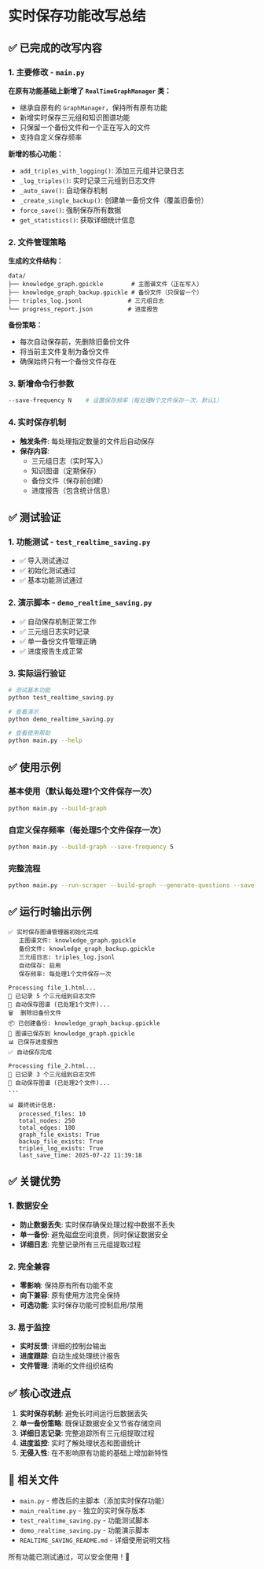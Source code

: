 # 实时保存功能改写总结

## ✅ 已完成的改写内容

### 1. 主要修改 - `main.py`

**在原有功能基础上新增了 `RealTimeGraphManager` 类：**

- 继承自原有的 `GraphManager`，保持所有原有功能
- 新增实时保存三元组和知识图谱功能
- 只保留一个备份文件和一个正在写入的文件
- 支持自定义保存频率

**新增的核心功能：**
- `add_triples_with_logging()`: 添加三元组并记录日志
- `_log_triples()`: 实时记录三元组到日志文件
- `_auto_save()`: 自动保存机制
- `_create_single_backup()`: 创建单一备份文件（覆盖旧备份）
- `force_save()`: 强制保存所有数据
- `get_statistics()`: 获取详细统计信息

### 2. 文件管理策略

**生成的文件结构：**
```
data/
├── knowledge_graph.gpickle        # 主图谱文件（正在写入）
├── knowledge_graph_backup.gpickle # 备份文件（只保留一个）
├── triples_log.jsonl             # 三元组日志
└── progress_report.json          # 进度报告
```

**备份策略：**
- 每次自动保存前，先删除旧备份文件
- 将当前主文件复制为备份文件
- 确保始终只有一个备份文件存在

### 3. 新增命令行参数

```bash
--save-frequency N    # 设置保存频率（每处理N个文件保存一次，默认1）
```

### 4. 实时保存机制

- **触发条件**: 每处理指定数量的文件后自动保存
- **保存内容**: 
  - 三元组日志（实时写入）
  - 知识图谱（定期保存）
  - 备份文件（保存前创建）
  - 进度报告（包含统计信息）

## ✅ 测试验证

### 1. 功能测试 - `test_realtime_saving.py`
- ✅ 导入测试通过
- ✅ 初始化测试通过  
- ✅ 基本功能测试通过

### 2. 演示脚本 - `demo_realtime_saving.py`
- ✅ 自动保存机制正常工作
- ✅ 三元组日志实时记录
- ✅ 单一备份文件管理正确
- ✅ 进度报告生成正常

### 3. 实际运行验证
```bash
# 测试基本功能
python test_realtime_saving.py

# 查看演示
python demo_realtime_saving.py

# 查看使用帮助
python main.py --help
```

## ✅ 使用示例

### 基本使用（默认每处理1个文件保存一次）
```bash
python main.py --build-graph
```

### 自定义保存频率（每处理5个文件保存一次）
```bash
python main.py --build-graph --save-frequency 5
```

### 完整流程
```bash
python main.py --run-scraper --build-graph --generate-questions --save-frequency 3
```

## ✅ 运行时输出示例

```
✅ 实时保存图谱管理器初始化完成
   主图谱文件: knowledge_graph.gpickle
   备份文件: knowledge_graph_backup.gpickle
   三元组日志: triples_log.jsonl
   自动保存: 启用
   保存频率: 每处理1个文件保存一次

Processing file_1.html...
📝 已记录 5 个三元组到日志文件
💾 自动保存图谱 (已处理1个文件)...
🗑️  删除旧备份文件
📦 已创建备份: knowledge_graph_backup.gpickle
💾 图谱已保存到 knowledge_graph.gpickle
📊 已保存进度报告
✅ 自动保存完成

Processing file_2.html...
📝 已记录 3 个三元组到日志文件
💾 自动保存图谱 (已处理2个文件)...
...

📊 最终统计信息:
   processed_files: 10
   total_nodes: 250
   total_edges: 180
   graph_file_exists: True
   backup_file_exists: True
   triples_log_exists: True
   last_save_time: 2025-07-22 11:39:18
```

## ✅ 关键优势

### 1. 数据安全
- **防止数据丢失**: 实时保存确保处理过程中数据不丢失
- **单一备份**: 避免磁盘空间浪费，同时保证数据安全
- **详细日志**: 完整记录所有三元组提取过程

### 2. 完全兼容
- **零影响**: 保持原有所有功能不变
- **向下兼容**: 原有使用方法完全保持
- **可选功能**: 实时保存功能可控制启用/禁用

### 3. 易于监控
- **实时反馈**: 详细的控制台输出
- **进度跟踪**: 自动生成处理统计报告
- **文件管理**: 清晰的文件组织结构

## ✅ 核心改进点

1. **实时保存机制**: 避免长时间运行后数据丢失
2. **单一备份策略**: 既保证数据安全又节省存储空间
3. **详细日志记录**: 完整追踪所有三元组提取过程
4. **进度监控**: 实时了解处理状态和图谱统计
5. **无侵入性**: 在不影响原有功能的基础上增加新特性

## 📁 相关文件

- `main.py` - 修改后的主脚本（添加实时保存功能）
- `main_realtime.py` - 独立的实时保存版本
- `test_realtime_saving.py` - 功能测试脚本
- `demo_realtime_saving.py` - 功能演示脚本
- `REALTIME_SAVING_README.md` - 详细使用说明文档

所有功能已测试通过，可以安全使用！🎉
